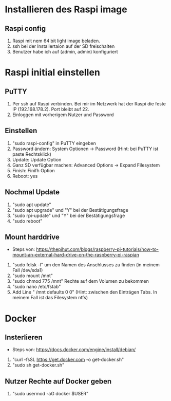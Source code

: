 # Installieren des Raspi image
## Raspi config
1. Raspi mit nem 64 bit light image beladen.
2. ssh bei der Installertaion auf der SD freischalten
3. Benutzer habe ich auf (admin, admin) konfiguriert

# Raspi initial einstellen
## PuTTY
1. Per ssh auf Raspi verbinden. Bei mir im Netzwerk hat der Raspi die feste IP (192.168.178.2). Port bleibt auf 22.
2. Einloggen mit vorherigem Nutzer und Password

## Einstellen
1. "sudo raspi-config" in PuTTY eingeben
2. Password ändern: System Optionen -> Password (Hint: bei PuTTY ist paste Rechtsklick)
3. Update: Update Option
4. Ganz SD verfügbar machen: Advanced Options -> Expand Filesystem
5. Finish: Finifh Option
6. Reboot: yes

## Nochmal Update
1. "sudo apt update"
2. "sudo apt upgrade" und "Y" bei der Bestätigungsfrage
3. "sudo rpi-update" und "Y" bei der Bestätigungsfrage
4. "sudo reboot"

## Mount harddrive
- Steps von: https://thepihut.com/blogs/raspberry-pi-tutorials/how-to-mount-an-external-hard-drive-on-the-raspberry-pi-raspian
1. "sudo fdisk -l" um den Namen des Anschlusses zu finden (in meinem Fall /dev/sda1)
2. "sudo mount <Anschluss> /mnt"
3. "sudo chmod 775 /mnt" Rechte auf dem Volumen zu bekommen
4. "sudo nano /etc/fstab"
5. Add Line "<Anschluss>  /mnt  <filesystem>  defaults  0  0" (Hint: zwischen den Einträgen Tabs. In meinem Fall ist das Filesystem ntfs)

# Docker
## Insterlieren
- Steps von: https://docs.docker.com/engine/install/debian/
1. "curl -fsSL https://get.docker.com -o get-docker.sh"
2. "sudo sh get-docker.sh"

## Nutzer Rechte auf Docker geben
1. "sudo usermod -aG docker $USER"

